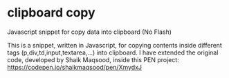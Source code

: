 # clipboard copy
Javascript snippet for copy data into clipboard (No Flash)

This is a snippet, written in Javascript, for copying contents inside different tags (p,div,td,input,textarea,...) into clipboard.
I have extended the original code, developed by Shaik Maqsood, inside this PEN project:
https://codepen.io/shaikmaqsood/pen/XmydxJ
